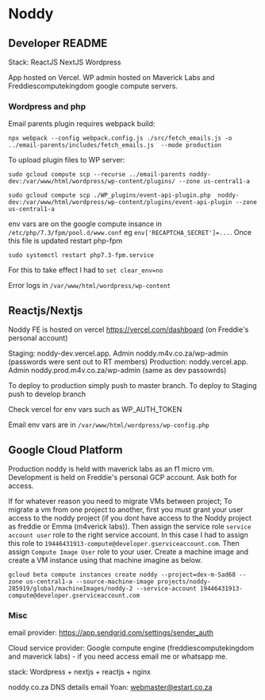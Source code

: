 # Noddy

## Developer README

Stack:
ReactJS
NextJS
Wordpress


App hosted on Vercel. WP admin hosted on Maverick Labs and Freddiescomputekingdom google compute servers.

### Wordpress and php

Email parents plugin requires webpack build:

`npx webpack --config webpack.config.js ./src/fetch_emails.js -o ../email-parents/includes/fetch_emails.js  --mode production`

To upload plugin files to WP server:

`sudo gcloud compute scp --recurse ../email-parents noddy-dev:/var/www/html/wordpress/wp-content/plugins/ --zone us-central1-a`

`sudo gcloud compute scp ./WP_plugins/event-api-plugin.php  noddy-dev:/var/www/html/wordpress/wp-content/plugins/event-api-plugin --zone us-central1-a`

env vars are on the google compute insance in `/etc/php/7.3/fpm/pool.d/www.conf` eg `env['RECAPTCHA_SECRET']=...`. Once this file is updated restart php-fpm

`sudo systemctl restart php7.3-fpm.service`

For this to take effect I had to `set clear_env=no`

Error logs in `/var/www/html/wordpress/wp-content`

## Reactjs/Nextjs

Noddy FE is hosted on vercel https://vercel.com/dashboard (on Freddie's personal account)

Staging: noddy-dev.vercel.app. Admin noddy.m4v.co.za/wp-admin (passwords were sent out to RT members)
Production: noddy.vercel.app. Admin noddy.prod.m4v.co.za/wp-admin (same as dev passowrds)

To deploy to production simply push to master branch. To deploy to Staging push to develop branch

Check vercel for env vars such as WP_AUTH_TOKEN

Email env vars are in `/var/www/html/wordpress/wp-config.php`

## Google Cloud Platform

Production noddy is held with maverick labs as an f1 micro vm. Development is held on Freddie's personal GCP account. Ask both for access. 

If for whatever reason you need to migrate VMs between project; To migrate a vm from one project to another, first you must grant your user access to the noddy project (if you dont have access to the Noddy project as freddie or Emma (m4verick labs)). Then assign the service role `service account user` role to the right service account. In this case I had to assign this role to `19446431913-compute@developer.gserviceaccount.com`. Then assign `Compute Image User` role to your user. Create a machine image and create a VM instance using that machine imagine as below.

`gcloud beta compute instances create noddy --project=dex-m-5ad68 --zone us-central1-a --source-machine-image projects/noddy-285919/global/machineImages/noddy-2 --service-account 19446431913-compute@developer.gserviceaccount.com`

### Misc

email provider:
https://app.sendgrid.com/settings/sender_auth

Cloud service provider:
Google compute engine (freddiescomputekingdom and maverick labs) - if you need access email me or whatsapp me.

stack:
Wordpress + nextjs + reactjs + nginx

noddy.co.za DNS details email Yoan: webmaster@estart.co.za

